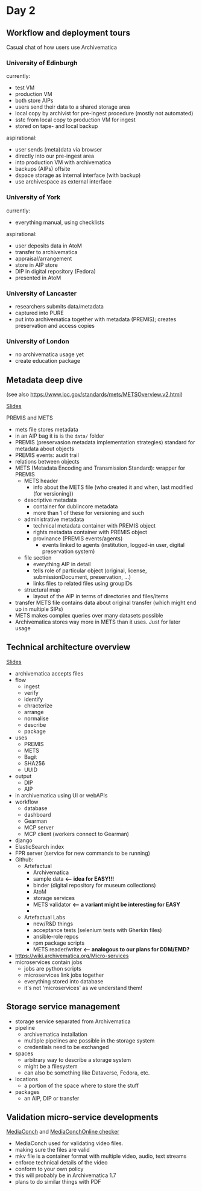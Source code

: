 Day 2
=====

Workflow and deployment tours
-----------------------------
Casual chat of how users use Archivematica

### University of Edinburgh
currently:

* test VM
* production VM
* both store AIPs
* users send their data to a shared storage area
* local copy by archivist for pre-ingest procedure (mostly not automated)
* sstc from local copy to production VM for ingest
* stored on tape- and local backup

aspirational:

* user sends (meta)data via browser
* directly into our pre-ingest area
* into production VM with archivematica
* backups (AIPs) offsite
* dspace storage as internal interface (with backup)
* use archivespace as external interface

### University of York
currently:

* everything manual, using checklists

aspirational:

* user deposits data in AtoM
* transfer to archivematica
* appraisal/arrangement
* store in AIP store
* DIP in digital repository (Fedora)
* presented in AtoM

### University of Lancaster
* researchers submits data/metadata
* captured into PURE
* put into archivematica together with metadata (PREMIS); creates preservation and access copies

### University of London
* no archivematica usage yet
* create education package


Metadata deep dive
------------------
(see also https://www.loc.gov/standards/mets/METSOverview.v2.html)

[Slides](slides/Metadata%20deep%20dive.pdf)

PREMIS and METS

* mets file stores metadata
* in an AIP bag it is is the `data/` folder
* PREMIS (preservasion metadata implementation strategies) standard for metadata about objects
* PREMIS events: audit trail
* relations between objects
* METS (Metadata Encoding and Transmission Standard): wrapper for PREMIS
    * METS header
        * info about the METS file (who created it and when, last modified (for versioning))
    * descriptive metadata
        * container for dublincore metadata
        * more than 1 of these for versioning and such
    * administrative metadata
        * technical metadata container with PREMIS object
        * rights metadata container with PREMIS object
        * provinance (PREMIS events/agents)
            * events linked to agents (institution, logged-in user, digital preservation system)
    * file section
        * everything AIP in detail
        * tells role of particular object (original, license, submissionDocument, preservation, ...)
        * links files to related files using groupIDs
    * structural map
        * layout of the AIP in terms of directories and files/items
* transfer METS file contains data about original transfer (which might end up in multiple SIPs)
* METS makes complex queries over many datasets possible
* Archivematica stores way more in METS than it uses. Just for later usage


Technical architecture overview
-------------------------------

[Slides](slides/Technical%20architecture%20overview.pdf)

* archivematica accepts files
* flow
    * ingest
    * verify
    * identify
    * chracterize
    * arrange
    * normalise
    * describe
    * package
* uses
    * PREMIS
    * METS
    * Bagit
    * SHA256
    * UUID
* output
    * DIP
    * AIP
* in archivematica using UI or webAPIs
* workflow
    * database
    * dashboard
    * Gearman
    * MCP server
    * MCP client (workers connect to Gearman)
* django
* ElasticSearch index
* FPR server (service for new commands to be running)
* Github:
    * Artefactual
        * Archivematica
        * sample data **<-- idea for EASY!!!**
        * binder (digital repository for museum collections)
        * AtoM
        * storage services
        * METS validator **<-- a variant might be interesting for EASY**
        * <others>
    * Artefactual Labs
        * new/R&D things
        * acceptance tests (selenium tests with Gherkin files)
        * ansible-role repos
        * rpm package scripts
        * METS reader/writer **<-- analogous to our plans for DDM/EMD?**
* https://wiki.archivematica.org/Micro-services
* microservices contain jobs
    * jobs are python scripts
    * microservices link jobs together
    * everything stored into database
    * it's not 'microservices' as we understand them!


Storage service management
--------------------------

* storage service separated from Archivematica
* pipeline
    * archivematica installation
    * multiple pipelines are possible in the storage system
    * credentials need to be exchanged
* spaces
    * arbitrary way to describe a storage system
    * might be a filesystem
    * can also be something like Dataverse, Fedora, etc.
* locations
    * a portion of the space where to store the stuff
* packages
    * an AIP, DIP or transfer


Validation micro-service developments
-------------------------------------

[MediaConch](https://mediaarea.net/MediaConch/) and [MediaConchOnline checker](https://mediaarea.net/MediaConchOnline/checker)

* MediaConch used for validating video files.
* making sure the files are valid
* mkv file is a container format with multiple video, audio, text streams
* enforce technical details of the video
* conform to your own policy
* this will probably be in Archivematica 1.7
* plans to do similar things with PDF
